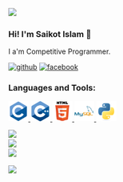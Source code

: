 ![](https://raw.githubusercontent.com/halfrost/halfrost/master/icons/header_.png)
### Hi! I'm Saikot Islam 👋 
I a'm Competitive Programmer.



[<img src='https://cdn.jsdelivr.net/npm/simple-icons@3.0.1/icons/github.svg' alt='github' height='40'>](https://github.com/SaikotIslam07)  [<img src='https://cdn.jsdelivr.net/npm/simple-icons@3.0.1/icons/facebook.svg' alt='facebook' height='40'>](https://www.facebook.com/SaikotIslam07)  



<p align="left">
</p>

<h3 align="left">Languages and Tools:</h3>
<p align="left"> <a href="https://www.cprogramming.com/" target="_blank" rel="noreferrer"> <img src="https://raw.githubusercontent.com/devicons/devicon/master/icons/c/c-original.svg" alt="c" width="40" height="40"/> </a> <a href="https://www.w3schools.com/cpp/" target="_blank" rel="noreferrer"> <img src="https://raw.githubusercontent.com/devicons/devicon/master/icons/cplusplus/cplusplus-original.svg" alt="cplusplus" width="40" height="40"/> </a> <a href="https://www.w3.org/html/" target="_blank" rel="noreferrer"> <img src="https://raw.githubusercontent.com/devicons/devicon/master/icons/html5/html5-original-wordmark.svg" alt="html5" width="40" height="40"/> </a> <a href="https://www.mysql.com/" target="_blank" rel="noreferrer"> <img src="https://raw.githubusercontent.com/devicons/devicon/master/icons/mysql/mysql-original-wordmark.svg" alt="mysql" width="40" height="40"/> </a> <a href="https://www.python.org" target="_blank" rel="noreferrer"> <img src="https://raw.githubusercontent.com/devicons/devicon/master/icons/python/python-original.svg" alt="python" width="40" height="40"/> </a> </p>

![](https://github-readme-stats.vercel.app/api?username=SaikotIslam07&theme=bear&hide_border=false&include_all_commits=true&count_private=true)<br/>
![](https://github-readme-streak-stats.herokuapp.com/?user=SaikotIslam07&theme=bear&hide_border=false)<br/>
![](https://github-readme-stats.vercel.app/api/top-langs/username=SaikotIslam07&theme=bear&hide_border=false&include_all_commits=true&count_private=true&layout=compact)


![](https://github-profile-trophy.vercel.app/?username=SaikotIslam07&theme=radical&no-frame=true&no-bg=false&margin-w=4)



